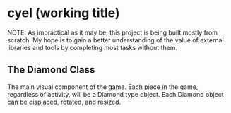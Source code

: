 # cyel (working title)
NOTE: As impractical as it may be, this project is being built mostly from scratch.
My hope is to gain a better understanding of the value of external libraries and tools by completing 
most tasks without them.

## The Diamond Class
The main visual component of the game. Each piece in the game, regardless of activity, will be a Diamond type object.
Each Diamond object can be displaced, rotated, and resized.
